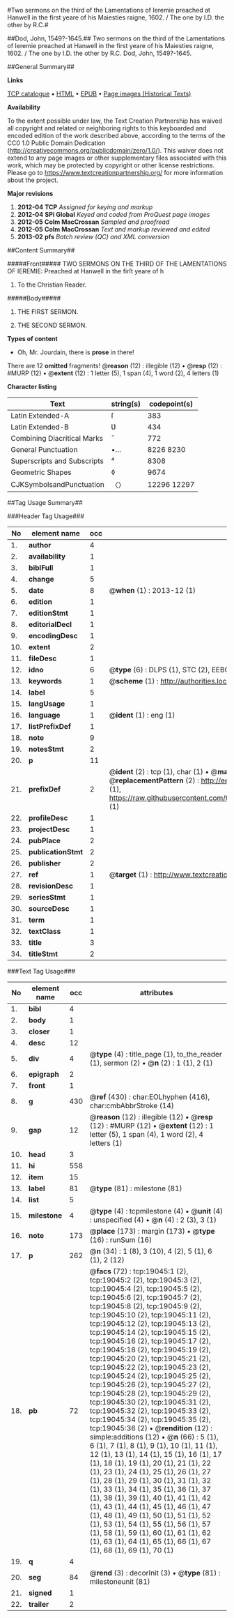 #Two sermons on the third of the Lamentations of Ieremie preached at Hanwell in the first yeare of his Maiesties raigne, 1602. / The one by I.D. the other by R.C.#

##Dod, John, 1549?-1645.##
Two sermons on the third of the Lamentations of Ieremie preached at Hanwell in the first yeare of his Maiesties raigne, 1602. / The one by I.D. the other by R.C.
Dod, John, 1549?-1645.

##General Summary##

**Links**

[TCP catalogue](http://www.ota.ox.ac.uk/tcp/)  • 
[HTML](http://tei.it.ox.ac.uk/tcp/Texts-HTML/free/A73/A73841.html)  • 
[EPUB](http://tei.it.ox.ac.uk/tcp/Texts-EPUB/free/A73/A73841.epub) • 
[Page images (Historical Texts)](https://historicaltexts.jisc.ac.uk/eebo-99898422e)

**Availability**

To the extent possible under law, the Text Creation Partnership has waived all copyright and related or neighboring rights to this keyboarded and encoded edition of the work described above, according to the terms of the CC0 1.0 Public Domain Dedication (http://creativecommons.org/publicdomain/zero/1.0/). This waiver does not extend to any page images or other supplementary files associated with this work, which may be protected by copyright or other license restrictions. Please go to https://www.textcreationpartnership.org/ for more information about the project.

**Major revisions**

1. __2012-04__ __TCP__ *Assigned for keying and markup*
1. __2012-04__ __SPi Global__ *Keyed and coded from ProQuest page images*
1. __2012-05__ __Colm MacCrossan__ *Sampled and proofread*
1. __2012-05__ __Colm MacCrossan__ *Text and markup reviewed and edited*
1. __2013-02__ __pfs__ *Batch review (QC) and XML conversion*

##Content Summary##

#####Front#####
TWO SERMONS ON THE THIRD OF THE LAMENTATIONS OF IEREMIE: Preached at Hanwell in the firſt yeare of h
1. To the Christian Reader.

#####Body#####

1. THE FIRST SERMON.

1. THE SECOND SERMON.

**Types of content**

  * Oh, Mr. Jourdain, there is **prose** in there!

There are 12 **omitted** fragments! 
 @__reason__ (12) : illegible (12)  •  @__resp__ (12) : #MURP (12)  •  @__extent__ (12) : 1 letter (5), 1 span (4), 1 word (2), 4 letters (1)

**Character listing**


|Text|string(s)|codepoint(s)|
|---|---|---|
|Latin Extended-A|ſ|383|
|Latin Extended-B|Ʋ|434|
|Combining             Diacritical Marks|̄|772|
|General Punctuation|•…|8226 8230|
|Superscripts             and Subscripts|⁴|8308|
|Geometric Shapes|◊|9674|
|CJKSymbolsandPunctuation|〈〉|12296 12297|

##Tag Usage Summary##

###Header Tag Usage###

|No|element name|occ|attributes|
|---|---|---|---|
|1.|__author__|4||
|2.|__availability__|1||
|3.|__biblFull__|1||
|4.|__change__|5||
|5.|__date__|8| @__when__ (1) : 2013-12 (1)|
|6.|__edition__|1||
|7.|__editionStmt__|1||
|8.|__editorialDecl__|1||
|9.|__encodingDesc__|1||
|10.|__extent__|2||
|11.|__fileDesc__|1||
|12.|__idno__|6| @__type__ (6) : DLPS (1), STC (2), EEBO-CITATION (1), PROQUEST (1), VID (1)|
|13.|__keywords__|1| @__scheme__ (1) : http://authorities.loc.gov/ (1)|
|14.|__label__|5||
|15.|__langUsage__|1||
|16.|__language__|1| @__ident__ (1) : eng (1)|
|17.|__listPrefixDef__|1||
|18.|__note__|9||
|19.|__notesStmt__|2||
|20.|__p__|11||
|21.|__prefixDef__|2| @__ident__ (2) : tcp (1), char (1)  •  @__matchPattern__ (2) : ([0-9\-]+):([0-9IVX]+) (1), (.+) (1)  •  @__replacementPattern__ (2) : http://eebo.chadwyck.com/downloadtiff?vid=$1&page=$2 (1), https://raw.githubusercontent.com/textcreationpartnership/Texts/master/tcpchars.xml#$1 (1)|
|22.|__profileDesc__|1||
|23.|__projectDesc__|1||
|24.|__pubPlace__|2||
|25.|__publicationStmt__|2||
|26.|__publisher__|2||
|27.|__ref__|1| @__target__ (1) : http://www.textcreationpartnership.org/docs/. (1)|
|28.|__revisionDesc__|1||
|29.|__seriesStmt__|1||
|30.|__sourceDesc__|1||
|31.|__term__|1||
|32.|__textClass__|1||
|33.|__title__|3||
|34.|__titleStmt__|2||


###Text Tag Usage###

|No|element name|occ|attributes|
|---|---|---|---|
|1.|__bibl__|4||
|2.|__body__|1||
|3.|__closer__|1||
|4.|__desc__|12||
|5.|__div__|4| @__type__ (4) : title_page (1), to_the_reader (1), sermon (2)  •  @__n__ (2) : 1 (1), 2 (1)|
|6.|__epigraph__|2||
|7.|__front__|1||
|8.|__g__|430| @__ref__ (430) : char:EOLhyphen (416), char:cmbAbbrStroke (14)|
|9.|__gap__|12| @__reason__ (12) : illegible (12)  •  @__resp__ (12) : #MURP (12)  •  @__extent__ (12) : 1 letter (5), 1 span (4), 1 word (2), 4 letters (1)|
|10.|__head__|3||
|11.|__hi__|558||
|12.|__item__|15||
|13.|__label__|81| @__type__ (81) : milestone (81)|
|14.|__list__|5||
|15.|__milestone__|4| @__type__ (4) : tcpmilestone (4)  •  @__unit__ (4) : unspecified (4)  •  @__n__ (4) : 2 (3), 3 (1)|
|16.|__note__|173| @__place__ (173) : margin (173)  •  @__type__ (16) : runSum (16)|
|17.|__p__|262| @__n__ (34) : 1 (8), 3 (10), 4 (2), 5 (1), 6 (1), 2 (12)|
|18.|__pb__|72| @__facs__ (72) : tcp:19045:1 (2), tcp:19045:2 (2), tcp:19045:3 (2), tcp:19045:4 (2), tcp:19045:5 (2), tcp:19045:6 (2), tcp:19045:7 (2), tcp:19045:8 (2), tcp:19045:9 (2), tcp:19045:10 (2), tcp:19045:11 (2), tcp:19045:12 (2), tcp:19045:13 (2), tcp:19045:14 (2), tcp:19045:15 (2), tcp:19045:16 (2), tcp:19045:17 (2), tcp:19045:18 (2), tcp:19045:19 (2), tcp:19045:20 (2), tcp:19045:21 (2), tcp:19045:22 (2), tcp:19045:23 (2), tcp:19045:24 (2), tcp:19045:25 (2), tcp:19045:26 (2), tcp:19045:27 (2), tcp:19045:28 (2), tcp:19045:29 (2), tcp:19045:30 (2), tcp:19045:31 (2), tcp:19045:32 (2), tcp:19045:33 (2), tcp:19045:34 (2), tcp:19045:35 (2), tcp:19045:36 (2)  •  @__rendition__ (12) : simple:additions (12)  •  @__n__ (66) : 5 (1), 6 (1), 7 (1), 8 (1), 9 (1), 10 (1), 11 (1), 12 (1), 13 (1), 14 (1), 15 (1), 16 (1), 17 (1), 18 (1), 19 (1), 20 (1), 21 (1), 22 (1), 23 (1), 24 (1), 25 (1), 26 (1), 27 (1), 28 (1), 29 (1), 30 (1), 31 (1), 32 (1), 33 (1), 34 (1), 35 (1), 36 (1), 37 (1), 38 (1), 39 (1), 40 (1), 41 (1), 42 (1), 43 (1), 44 (1), 45 (1), 46 (1), 47 (1), 48 (1), 49 (1), 50 (1), 51 (1), 52 (1), 53 (1), 54 (1), 55 (1), 56 (1), 57 (1), 58 (1), 59 (1), 60 (1), 61 (1), 62 (1), 63 (1), 64 (1), 65 (1), 66 (1), 67 (1), 68 (1), 69 (1), 70 (1)|
|19.|__q__|4||
|20.|__seg__|84| @__rend__ (3) : decorInit (3)  •  @__type__ (81) : milestoneunit (81)|
|21.|__signed__|1||
|22.|__trailer__|2||
